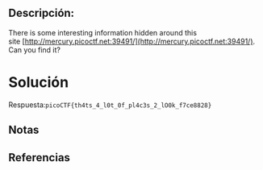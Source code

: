 ## Descripción:
There is some interesting information hidden around this site [http://mercury.picoctf.net:39491/](http://mercury.picoctf.net:39491/). Can you find it?

# Solución


Respuesta:`picoCTF{th4ts_4_l0t_0f_pl4c3s_2_lO0k_f7ce8828} `
## Notas

## Referencias
 